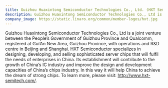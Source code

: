 ```yaml
---
title: Guizhou Huaxintong Semiconductor Technologies Co., Ltd. (HXT Semiconductor)
description: Guizhou Huaxintong Semiconductor Technologies Co., Ltd is a joint venture between the People’s Government of Guizhou Province and Qualcomm, registered at Gui’An New Area, Guizhou Province, with operations and R&D centre in Beijing and Shanghai.
company_image: https://static.linaro.org/common/member-logos/hxt.jpg
---
```

Guizhou Huaxintong Semiconductor Technologies Co., Ltd is a joint venture between the People’s Government of Guizhou Province and Qualcomm, registered at Gui’An New Area, Guizhou Province, with operations and R&D centre in Beijing and Shanghai. HXT Semiconductor specializes in designing, developing, and selling sophisticated server chips that will fulfil the needs of enterprises in China. Its establishment will contribute to the growth of China’s IC industry and improve the design and development capacities of China’s chips industry. In this way it will help China to achieve the dream of strong chips. To learn more, please visit: http://www.hxt-semitech.com/.
